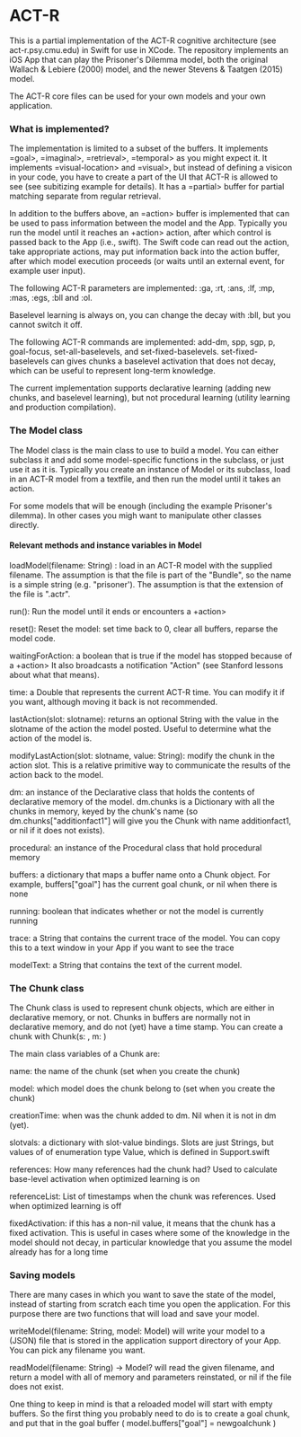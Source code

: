 # ACT-R

This is a partial implementation of the ACT-R cognitive architecture (see act-r.psy.cmu.edu) in Swift for use in XCode.
The repository implements an iOS App that can play the Prisoner's Dilemma model, both the original Wallach & Lebiere (2000)
model, and the newer Stevens & Taatgen (2015) model.

The ACT-R core files can be used for your own models and your own application.

<h3>What is implemented?</h3>
The implementation is limited to a subset of the buffers. It implements =goal>, =imaginal>, =retrieval>, =temporal> as you might expect it. It implements =visual-location> and =visual>, but instead of defining a visicon in your code, you have to create a part of the UI that ACT-R is allowed to see (see subitizing example for details). It has a =partial> buffer for partial matching separate from regular retrieval.

In addition to the buffers above, an =action> buffer is implemented that can be used to pass information between the model and the App. Typically you run the model until it reaches an +action> action, after which control is passed back to the App (i.e., swift). The Swift code can read out the action, take appropriate actions, may put information back into the action buffer, after which model execution proceeds (or waits until an external event, for example user input).

The following ACT-R parameters are implemented: :ga, :rt, :ans,  :lf, :mp, :mas, :egs, :bll and :ol.

Baselevel learning is always on, you can change the decay with :bll, but you cannot switch it off. 

The following ACT-R commands are implemented: add-dm, spp, sgp, p, goal-focus, set-all-baselevels, and set-fixed-baselevels. set-fixed-baselevels can gives chunks a baselevel activation that does not decay, which can be useful to represent long-term knowledge.

The current implementation supports declarative learning (adding new chunks, and baselevel learning), but not procedural learning (utility learning and production compilation).

<h3>The Model class</h3>
The Model class is the main class to use to build a model. You can either subclass it and add some model-specific functions in the subclass, or just use it as it is. Typically you create an instance of Model or its subclass, load in an ACT-R model from a textfile, and then run the model until it takes an action.

For some models that will be enough (including the example Prisoner's dilemma). In other cases you migh want to manipulate other classes directly.

<h4> Relevant methods and instance variables in Model </h4>

loadModel(filename: String) : load in an ACT-R model with the supplied filename. The assumption is that the file is part of the "Bundle", so the name is a simple string (e.g. "prisoner'). The assumption is that the extension of the file is ".actr".

run(): Run the model until it ends or encounters a +action> 

reset(): Reset the model: set time back to 0, clear all buffers, reparse the model code.

waitingForAction: a boolean that is true if the model has stopped because of a +action> It also broadcasts a notification "Action" (see Stanford lessons about what that means).

time: a Double that represents the current ACT-R time. You can modify it if you want, although moving it back is not recommended.

lastAction(slot: slotname): returns an optional String with the value in the slotname of the action the model posted. Useful to determine what the action of the model is.

modifyLastAction(slot: slotname, value: String): modify the chunk in the action slot. This is a relative primitive way to communicate the results of the action back to the model. 

dm: an instance of the Declarative class that holds the contents of declarative memory of the model. dm.chunks is a Dictionary with all the chunks in memory, keyed by the chunk's name (so dm.chunks["additionfact1"] will give you the Chunk with name additionfact1, or nil if it does not exists).

procedural: an instance of the Procedural class that hold procedural memory

buffers: a dictionary that maps a buffer name onto a Chunk object. For example, buffers["goal"] has the current goal chunk, or nil when there is none

running: boolean that indicates whether or not the model is currently running

trace: a String that contains the current trace of the model. You can copy this to a text window in your App if you want to see the trace

modelText: a String that contains the text of the current model.

<h3>The Chunk class</h3>
The Chunk class is used to represent chunk objects, which are either  in declarative memory, or not. Chunks in buffers are normally not in declarative memory, and do not (yet) have a time stamp. You can create a chunk with Chunk(s: <chunk-name>, m: <model-class>)

The main class variables of a Chunk are:

name: the name of the chunk (set when you create the chunk)

model: which model does the chunk belong to (set when you create the chunk)

creationTime: when was the chunk added to dm. Nil when it is not in dm (yet).

slotvals: a dictionary with slot-value bindings. Slots are just Strings, but values of of enumeration type Value, which is defined in Support.swift

references: How many references had the chunk had? Used to calculate base-level activation when optimized learning is on

referenceList: List of timestamps when the chunk was references. Used when optimized learning is off

fixedActivation: if this has a non-nil value, it means that the chunk has a fixed activation. This is useful in cases where some of the knowledge in the model should not decay, in particular knowledge that you assume the model already has for a long time

<h3>Saving models</h3>
There are many cases in which you want to save the state of the model, instead of starting from scratch each time you open the application. For this purpose there are two functions that will load and save your model.


writeModel(filename: String, model: Model) will write your model to a (JSON) file that is stored in the application support directory of your App. You can pick any filename you want.

readModel(filename: String) -> Model? will read the given filename, and return a model with all of memory and parameters reinstated, or nil if the file does not exist.

One thing to keep in mind is that a reloaded model will start with empty buffers. So the first thing you probably need to do is to create a goal chunk, and put that in the goal buffer ( model.buffers["goal"] = newgoalchunk )

